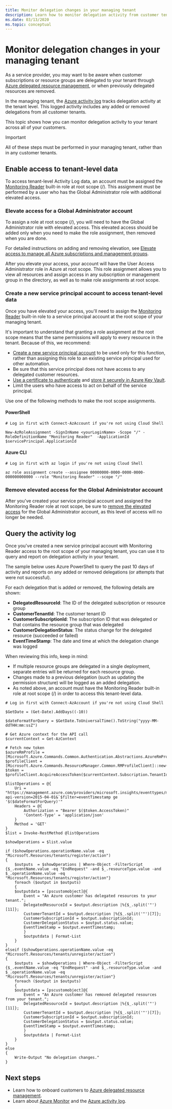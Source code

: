 ```yaml
---
title: Monitor delegation changes in your managing tenant
description: Learn how to monitor delegation activity from customer tenants to your managing tenant. 
ms.date: 03/13/2020
ms.topic: conceptual
---
```


# Monitor delegation changes in your managing tenant

As a service provider, you may want to be aware when customer subscriptions or resource groups are delegated to your tenant through [Azure delegated resource management](../concepts/azure-delegated-resource-management.md), or when previously delegated resources are removed.

In the managing tenant, the [Azure activity log](../../azure-monitor/platform/platform-logs-overview.md) tracks delegation activity at the tenant level. This logged activity includes any added or removed delegations from all customer tenants.

This topic shows how you can monitor delegation activity to your tenant across all of your customers.

> [!IMPORTANT]
> All of these steps must be performed in your managing tenant, rather than in any customer tenants.

## Enable access to tenant-level data

To access tenant-level Activity Log data, an account must be assigned the [Monitoring Reader](../../role-based-access-control/built-in-roles.md#monitoring-reader) built-in role at root scope (/). This assignment must be performed by a user who has the Global Administrator role with additional elevated access.

### Elevate access for a Global Administrator account

To assign a role at root scope (/), you will need to have the Global Administrator role with elevated access. This elevated access should be added only when you need to make the role assignment, then removed when you are done.

For detailed instructions on adding and removing elevation, see [Elevate access to manage all Azure subscriptions and management groups](../../role-based-access-control/elevate-access-global-admin.md).

After you elevate your access, your account will have the User Access Administrator role in Azure at root scope. This role assignment allows you to view all resources and assign access in any subscription or management group in the directory, as well as to make role assignments at root scope. 

### Create a new service principal account to access tenant-level data

Once you have elevated your access, you'll need to assign the [Monitoring Reader](../../role-based-access-control/built-in-roles.md#monitoring-reader) built-in role to a service principal account at the root scope of your managing tenant.

It's important to understand that granting a role assignment at the root scope means that the same permissions will apply to every resource in the tenant. Because of this, we recommend:

- [Create a new service principal account](../../active-directory/develop/howto-create-service-principal-portal.md) to be used only for this function, rather than assigning this role to an existing service principal used for other automation.
- Be sure that this service principal does not have access to any delegated customer resources.
- [Use a certificate to authenticate](../../active-directory/develop/howto-create-service-principal-portal.md#certificates-and-secrets) and [store it securely in Azure Key Vault](../../key-vault/key-vault-best-practices.md).
- Limit the users who have access to act on behalf of the service principal.

Use one of the following methods to make the root scope assignments.

#### PowerShell

```azurepowershell-interactive
# Log in first with Connect-AzAccount if you're not using Cloud Shell

New-AzRoleAssignment -SignInName <yourLoginName> -Scope "/" -RoleDefinitionName "Monitoring Reader"  -ApplicationId $servicePrincipal.ApplicationId 
```

#### Azure CLI

```azurecli-interactive
# Log in first with az login if you're not using Cloud Shell

az role assignment create --assignee 00000000-0000-0000-0000-000000000000 --role "Monitoring Reader" --scope "/"
```

### Remove elevated access for the Global Administrator account

After you've created your service principal account and assigned the Monitoring Reader role at root scope, be sure to [remove the elevated access](../../role-based-access-control/elevate-access-global-admin.md#remove-elevated-access) for the Global Administrator account, as this level of access will no longer be needed.

## Query the activity log

Once you've created a new service principal account with Monitoring Reader access to the root scope of your managing tenant, you can use it to query and report on delegation activity in your tenant.

The sample below uses Azure PowerShell to query the past 10 days of activity and reports on any added or removed delegations (or attempts that were not successful).

For each delegation that is added or removed, the following details are shown:

- **DelegatedResourceId**: The ID of the delegated subscription or resource group
- **CustomerTenantId**: The customer tenant ID
- **CustomerSubscriptionId**: The subscription ID that was delegated or that contains the resource group that was delegated
- **CustomerDelegationStatus**: The status change for the delegated resource (succeeded or failed)
- **EventTimeStamp**: The date and time at which the delegation change was logged

When reviewing this info, keep in mind:

- If multiple resource groups are delegated in a single deployment, separate entries will be returned for each resource group.
- Changes made to a previous delegation (such as updating the permission structure) will be logged as an added delegation.
- As noted above, an account must have the Monitoring Reader built-in role at root scope (/) in order to access this tenant-level data.

```azurepowershell-interactive
# Log in first with Connect-AzAccount if you're not using Cloud Shell

$GetDate = (Get-Date).AddDays((-10))

$dateFormatForQuery = $GetDate.ToUniversalTime().ToString("yyyy-MM-ddTHH:mm:ssZ")

# Get Azure context for the API call
$currentContext = Get-AzContext

# Fetch new token
$azureRmProfile = [Microsoft.Azure.Commands.Common.Authentication.Abstractions.AzureRmProfileProvider]::Instance.Profile
$profileClient = [Microsoft.Azure.Commands.ResourceManager.Common.RMProfileClient]::new($azureRmProfile)
$token = $profileClient.AcquireAccessToken($currentContext.Subscription.TenantId)

$listOperations = @{
    Uri = "https://management.azure.com/providers/microsoft.insights/eventtypes/management/values?api-version=2015-04-01&`$filter=eventTimestamp ge '$($dateFormatForQuery)'"
    Headers = @{
        Authorization = "Bearer $($token.AccessToken)"
        'Content-Type' = 'application/json'
    }
    Method = 'GET'
}
$list = Invoke-RestMethod @listOperations

$showOperations = $list.value

if ($showOperations.operationName.value -eq "Microsoft.Resources/tenants/register/action")
{
    $outputs  = $showOperations | Where-Object -FilterScript {$_.eventName.value -eq "EndRequest" -and $_.resourceType.value -and $_.operationName.value -eq "Microsoft.Resources/tenants/register/action"}
    foreach ($output in $outputs)
    {
    $outputdata = [pscustomobject]@{
        Event = "An Azure customer has delegated resources to your tenant.";
        DelegatedResourceId = $output.description |%{$_.split('"')[11]};
        CustomerTenantId = $output.description |%{$_.split('"')[7]};
        CustomerSubscriptionId = $output.subscriptionId;
        CustomerDelegationStatus = $output.status.value;
        EventTimeStamp = $output.eventTimestamp;
        }
        $outputdata | Format-List
    }
}
elseif ($showOperations.operationName.value -eq "Microsoft.Resources/tenants/unregister/action") 
{
    $outputs  = $showOperations | Where-Object -FilterScript {$_.eventName.value -eq "EndRequest" -and $_.resourceType.value -and $_.operationName.value -eq "Microsoft.Resources/tenants/unregister/action"}
    foreach ($output in $outputs)
    {
    $outputdata = [pscustomobject]@{
        Event = "An Azure customer has removed delegated resources from your tenant.";
        DelegatedResourceId = $output.description |%{$_.split('"')[11]};
        CustomerTenantId = $output.description |%{$_.split('"')[7]};
        CustomerSubscriptionId = $output.subscriptionId;
        CustomerDelegationStatus = $output.status.value;
        EventTimeStamp = $output.eventTimestamp;
        }
        $outputdata | Format-List
    }
}
else 
{
    Write-Output "No delegation changes."
}
```

## Next steps

- Learn how to onboard customers to [Azure delegated resource management](../concepts/azure-delegated-resource-management.md).
- Learn about [Azure Monitor](../../azure-monitor/index.yml) and the [Azure activity log](../../azure-monitor/platform/platform-logs-overview.md).

